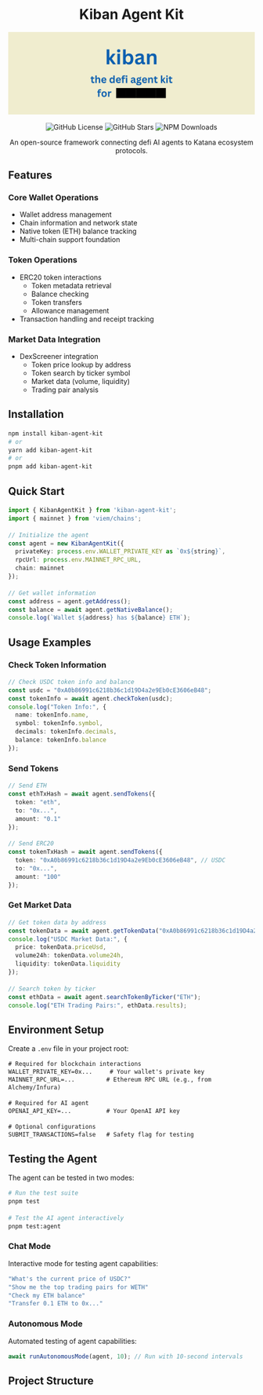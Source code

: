 <div align="center">

# Kiban Agent Kit

![Kiban Agent Kit Banner](assets/banner.png)

![GitHub License](https://img.shields.io/github/license/kibankit/kiban-agent-kit?style=for-the-badge)
![GitHub Stars](https://img.shields.io/github/stars/kibankit/kiban-agent-kit?style=for-the-badge)
![NPM Downloads](https://img.shields.io/npm/dm/kiban-agent-kit?style=for-the-badge)

An open-source framework connecting defi AI agents to Katana ecosystem protocols.

</div>

## Features

### Core Wallet Operations
- Wallet address management
- Chain information and network state
- Native token (ETH) balance tracking
- Multi-chain support foundation

### Token Operations
- ERC20 token interactions
  - Token metadata retrieval
  - Balance checking
  - Token transfers
  - Allowance management
- Transaction handling and receipt tracking

### Market Data Integration
- DexScreener integration
  - Token price lookup by address
  - Token search by ticker symbol
  - Market data (volume, liquidity)
  - Trading pair analysis

## Installation

```bash
npm install kiban-agent-kit
# or
yarn add kiban-agent-kit
# or
pnpm add kiban-agent-kit
```

## Quick Start

```typescript
import { KibanAgentKit } from 'kiban-agent-kit';
import { mainnet } from 'viem/chains';

// Initialize the agent
const agent = new KibanAgentKit({
  privateKey: process.env.WALLET_PRIVATE_KEY as `0x${string}`,
  rpcUrl: process.env.MAINNET_RPC_URL,
  chain: mainnet
});

// Get wallet information
const address = agent.getAddress();
const balance = await agent.getNativeBalance();
console.log(`Wallet ${address} has ${balance} ETH`);
```

## Usage Examples

### Check Token Information

```typescript
// Check USDC token info and balance
const usdc = "0xA0b86991c6218b36c1d19D4a2e9Eb0cE3606eB48";
const tokenInfo = await agent.checkToken(usdc);
console.log("Token Info:", {
  name: tokenInfo.name,
  symbol: tokenInfo.symbol,
  decimals: tokenInfo.decimals,
  balance: tokenInfo.balance
});
```

### Send Tokens

```typescript
// Send ETH
const ethTxHash = await agent.sendTokens({
  token: "eth",
  to: "0x...",
  amount: "0.1"
});

// Send ERC20
const tokenTxHash = await agent.sendTokens({
  token: "0xA0b86991c6218b36c1d19D4a2e9Eb0cE3606eB48", // USDC
  to: "0x...",
  amount: "100"
});
```

### Get Market Data

```typescript
// Get token data by address
const tokenData = await agent.getTokenData("0xA0b86991c6218b36c1d19D4a2e9Eb0cE3606eB48");
console.log("USDC Market Data:", {
  price: tokenData.priceUsd,
  volume24h: tokenData.volume24h,
  liquidity: tokenData.liquidity
});

// Search token by ticker
const ethData = await agent.searchTokenByTicker("ETH");
console.log("ETH Trading Pairs:", ethData.results);
```

## Environment Setup

Create a `.env` file in your project root:

```env
# Required for blockchain interactions
WALLET_PRIVATE_KEY=0x...     # Your wallet's private key
MAINNET_RPC_URL=...         # Ethereum RPC URL (e.g., from Alchemy/Infura)

# Required for AI agent
OPENAI_API_KEY=...          # Your OpenAI API key

# Optional configurations
SUBMIT_TRANSACTIONS=false   # Safety flag for testing
```

## Testing the Agent

The agent can be tested in two modes:

```bash
# Run the test suite
pnpm test

# Test the AI agent interactively
pnpm test:agent
```

### Chat Mode
Interactive mode for testing agent capabilities:
```typescript
"What's the current price of USDC?"
"Show me the top trading pairs for WETH"
"Check my ETH balance"
"Transfer 0.1 ETH to 0x..."
```

### Autonomous Mode
Automated testing of agent capabilities:
```typescript
await runAutonomousMode(agent, 10); // Run with 10-second intervals
```

## Project Structure

```